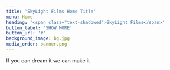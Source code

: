 ```yaml
---
title: 'SkyLight Films Home Title'
menu: Home
heading: '<span class="text-shadowed">SkyLight Films</span>'
button_label: 'SHOW MORE'
button_url: '#'
background_image: bg.jpg
media_order: banner.png
---
```


<span class="text-shadowed">If you can dream it we can make it</span>